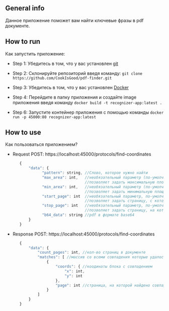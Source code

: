 ## General info
Данное приложение поможет вам найти ключевые фразы в pdf документе.

## How to run
Как запустить приложение:
- Step 1: Убедитесь в том, что у вас установлен [git](https://git-scm.com/book/en/v2/Getting-Started-Installing-Git)

- Step 2: Склонируйте репозиторий введя команду: `git clone https://github.com/CookIsGood/pdf-finder.git`

- Step 3: Убедитесь в том, что у вас установлен [Docker](https://docs.docker.com/engine/install)

- Step 4: Перейдите в папку приложения и создайте image приложения введя команду `docker build -t recognizer-app:latest .`

- Step 6: Запустите контейнер приложения с помощью команды `docker run -p 45000:80 recognizer-app:latest`

## How to use
Как пользоваться приложением?

- Request POST: https://localhost:45000/protocols/find-coordinates
     ```javascript
        {
            "data": {
                  "pattern": string, //Слово, которое нужно найти
                  "max_area": int,   //необязательный параметр (по-умолчанию 35000),  
                                     //позволяет задать максимальную площадт блока, в котором может находится слово
                  "min_area": int,   //необязательный параметр (по-умолчанию 5000),
                                     //позволяет задать минимальную площадь блока, в котором может находится слово
                  "start_page": int  //необязательный параметр, по-умолчанию None
                                     //позволяет задать страницу, с которой начнется поиск слова (может быть отрицательным)
                  "stop_page": int   //необязательный параметр, по-умолчанию None
                                     //позволяет задать страницу, на которой закончится поиск слова (может быть отрицательным)
                  "b64_data": string //pdf в формате base64
            }       
        }
    ```
- Response POST: https://localhost:45000/protocols/find-coordinates
     ```javascript
        {
            "data": {
                "count_pages": int, //кол-во страниц в документе
                "matches": [ //массив со всеми совпадения которые удалось найти
                    {
                        "coords": { //коодинаты блока с совпадением
                            "x": int,
                            "y": int
                        },
                        "page": int //страница, на которой найдено совпадение
                    }
                ]
            }
        }
     ```
        



